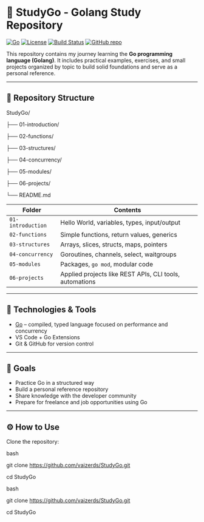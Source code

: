 # 🐹 StudyGo - Golang Study Repository

[![Go](https://img.shields.io/badge/Go-1.22-blue?logo=go)](https://golang.org)
[![License](https://img.shields.io/badge/license-MIT-green)](LICENSE)
[![Build Status](https://img.shields.io/badge/build-passing-brightgreen)]()
[![GitHub repo](https://img.shields.io/badge/github-vaizerds%2FStudyGo-blue?logo=github)](https://github.com/vaizerds/StudyGo)

This repository contains my journey learning the **Go programming language (Golang)**. It includes practical examples, exercises, and small projects organized by topic to build solid foundations and serve as a personal reference.

---

## 📁 Repository Structure


StudyGo/

├── 01-introduction/

├── 02-functions/

├── 03-structures/

├── 04-concurrency/

├── 05-modules/

├── 06-projects/

└── README.md



| Folder            | Contents                                                      |
|-------------------|---------------------------------------------------------------|
| `01-introduction`  | Hello World, variables, types, input/output                   |
| `02-functions`     | Simple functions, return values, generics                     |
| `03-structures`    | Arrays, slices, structs, maps, pointers                       |
| `04-concurrency`   | Goroutines, channels, select, waitgroups                      |
| `05-modules`       | Packages, `go mod`, modular code                              |
| `06-projects`      | Applied projects like REST APIs, CLI tools, automations       |

---

## 🚀 Technologies & Tools

- [Go](https://golang.org/doc/) – compiled, typed language focused on performance and concurrency
- VS Code + Go Extensions
- Git & GitHub for version control

---

## 🎯 Goals

- Practice Go in a structured way
- Build a personal reference repository
- Share knowledge with the developer community
- Prepare for freelance and job opportunities using Go

---

## ⚙️ How to Use

Clone the repository:

bash

git clone https://github.com/vaizerds/StudyGo.git

cd StudyGo


bash

git clone https://github.com/vaizerds/StudyGo.git

cd StudyGo


